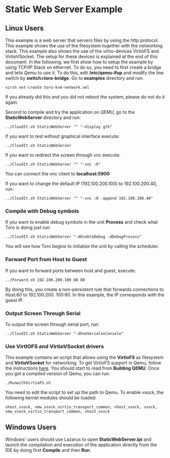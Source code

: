 # Static Web Server Example

## Linux Users
This example is a web server that servers files by using the http protocol. This example shows the use of the filesystem together with the networking stack. This example also shows the use of the virtio-devices VirtioFS and VirtioVSocket. The setup for these devices is explained at the end of this document. In the following, we first show how to setup the example by using TCP/IP Stack on ethernet. To do so, you need to first create a bridge and tells Qemu to use it. To do this, edit **/etc/qemu-ifup** and modify the line switch by **switch=toro-bridge**. Go to **examples** directory and run:

`virsh net-create toro-kvm-network.xml`

If you already did this and you did not reboot the system, please do not do it again.

Second to compile and try the application on QEMU, go to the **StaticWebServer** directory and run:

`../CloudIt.sh StaticWebServer "" "-display gtk"` 

If you want to test without graphical interface execute:

`../CloudIt.sh StaticWebServer`

If you want to redirect the screen through vnc execute:

`../CloudIt.sh StaticWebServer "" "-vnc :0"`

You can connect the vnc client to **localhost:5900**

If you want to change the default IP (192.100.200.100) to 192.100.200.40, run:

`../CloudIt.sh StaticWebServer "" "-vnc :0 -append 192.100.200.40"`

### Compile with Debug symbols

If you want to enable debug symbols in the unit **Process** and check what Toro is doing just run:

`../CloudIt.sh StaticWebServer "-dEnableDebug -dDebugProcess"`

You will see how Toro begins to initialize the unit by calling the scheduler.

### Forward Port from Host to Guest

If you want to forward ports between host and guest, execute:

`../Forward.sh 192.100.200.100 80 80`

By doing this, you create a non-persistent rule that forwards connections to Host:80 to 192.100.200.
100:80. In this example, the IP corresponds with the guest IP.

### Output Screen Through Serial

To output the screen through serial port, run:

`../CloudIt.sh StaticWebServer "-dUseSerialasConsole"`

### Use VirtIOFS and VirtioVSocket drivers

This example contains an script that allows using the **VirtioFS** as filesystem and **VirtioVSocket** for networking. To get VirtioFS support in Qemu, follow the instructions [here](https://virtio-fs.gitlab.io/howto-qemu.html). You should start to read from **Building QEMU**. Once you got a compiled version of Qemu, you can run:

`./RunwithVirtioFS.sh`

You need to edit the script to set up the path to Qemu.
To enable vsock, the following kernel modules should be loaded:

`vhost_vsock, vmw_vsock_virtio_transport_common, vhost_vsock, vsock, vmw_vsock_virtio_transport_common, vhost_vsock`

## Windows Users

Windows' users should use Lazarus to open **StaticWebServer.lpi** and launch the compilation and execution of the application directly from the IDE by doing first **Compile** and then **Run**.
